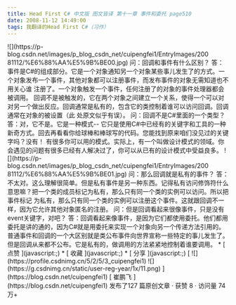```yaml
---
title: Head First C# 中文版 图文皆译 第十一章 事件和委托 page510
date: 2008-11-12 14:49:00
tags: 我翻译的Head First C#（习作）
---
```

<?xml:namespace prefix = o ns = "urn:schemas-microsoft-com:office:office" />

![](https://p-blog.csdn.net/images/p_blog_csdn_net/cuipengfei1/EntryImages/200
81112/%E6%88%AA%E5%9B%BE00.jpg)

问：回调和事件有什么区别？

答：事件是C#的组成部分。它是一个对象通知另一个对象某些事儿发生了的方式。一个对象发布一个事件，其他对象都可以注册事件，而发布事件的对象无需知道也不用关心谁
注册了。一个对象触发一个事件，任何注册了的对象的事件处理器都会被调用。

回调不是被触发的，它在两个对象之间建立一个关系，使得一个可以对对另一个做出反应。回调通常是私有的，包含它的类控制着谁可以访问回调。回调通常在对象的被设置（此
处原文似乎有误）。

问：回调不是C#里面的一个类型？

答：对，它不是。它是一种模式--
它只是使用C#中已经有的关键字和工具的一种新奇方式。回去再看看你给球棒和棒球写的代码。您能找到原来咱们没见过的关键字吗？没有！

有很多你可以用的模式。实际上，有一个叫做设计模式的领域。你会遇见的问题有很多已经有人解决过了，你可以从已有的设计模式中受益良多。

![](https://p-blog.csdn.net/images/p_blog_csdn_net/cuipengfei1/EntryImages/200
81112/%E6%88%AA%E5%9B%BE01.jpg)

问：那么回调就是私有的事件？

答：不太对。这么理解很简单。但是私有事件是另一种东西。记得私有访问修饰符什么意思嘛？把一个类的成员标记为私有，那么只有同一个类的实例可以访问。所以把事件标记
为私有，那么只有同一个类的实例可以注册这个事件。这就跟回调不一样，因为它允许其他对象匿名的注册。

问：但是回调看起来很像事件，只是没有event关键字，对吧？

答：回调看起来像事件，是因为它们都使用委托。他们都用委托是讲的通的，因为C#就是用委托来实现一个对象向另一个传递方法引用的。

普通事件和回调的一个大区别就是类公布事件向世界宣称一些特定的事儿发生了。但是回调从来都不公布。它是私有的，做调用的方法紧紧地控制着谁要调用。

  * [ 点赞  ](javascript:;)
  * [ 收藏  ](javascript:;)
  * [ 分享 ](javascript:;)

[ ![](https://profile.csdnimg.cn/5/2/5/3_cuipengfei1)
![](https://g.csdnimg.cn/static/user-reg-year/1x/11.png)
](https://blog.csdn.net/cuipengfei1)

[ 崔鹏飞 ](https://blog.csdn.net/cuipengfei1)

发布了127 篇原创文章  ·  获赞 8  ·  访问量 74万+

